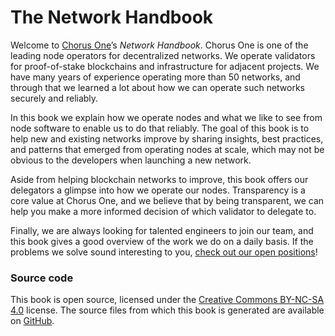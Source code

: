 # The Network Handbook

Welcome to [Chorus One][chorus]’s _Network Handbook_.
Chorus One is one of the leading node operators for decentralized networks.
We operate validators for proof-of-stake blockchains
and infrastructure for adjacent projects.
We have many years of experience operating more than 50 networks,
and through that we learned a lot
about how we can operate such networks securely and reliably.

In this book we explain how we operate nodes
and what we like to see from node software to enable us to do that reliably.
The goal of this book is to help new and existing networks improve
by sharing insights, best practices,
and patterns that emerged from operating nodes at scale,
which may not be obvious to the developers when launching a new network.

Aside from helping blockchain networks to improve,
this book offers our delegators a glimpse into how we operate our nodes.
Transparency is a core value at Chorus One,
and we believe that by being transparent,
we can help you make a more informed decision of which validator to delegate to.

Finally,
we are always looking for talented engineers to join our team,
and this book gives a good overview of the work we do on a daily basis.
If the problems we solve sound interesting to you,
[check out our open positions][careers]!

[chorus]:  https://chorus.one
[careers]: https://chorus.one/careers

### Source code

This book is open source,
licensed under the [Creative Commons BY-NC-SA 4.0][license] license.
The source files from which this book is generated
are available on [GitHub][repo].

[license]: https://creativecommons.org/licenses/by-nc-sa/4.0/
[repo]:    https://github.com/ChorusOne/network-handbook
